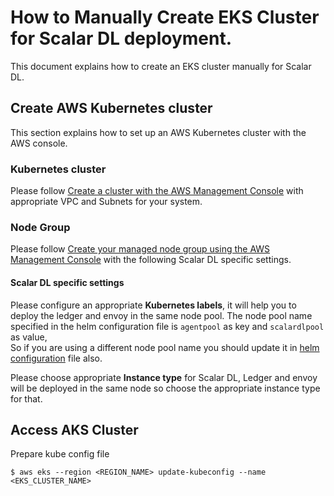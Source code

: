# How to Manually Create EKS Cluster for Scalar DL deployment.

This document explains how to create an EKS cluster manually for Scalar DL.

## Create AWS Kubernetes cluster

This section explains how to set up an AWS Kubernetes cluster with the AWS console.

### Kubernetes cluster

Please follow [Create a cluster with the AWS Management Console](https://docs.aws.amazon.com/eks/latest/userguide/create-cluster.html) with appropriate VPC and Subnets for your system.


### Node Group

Please follow [Create your managed node group using the AWS Management Console](https://docs.aws.amazon.com/eks/latest/userguide/create-managed-node-group.html) with the following Scalar DL specific settings.

#### Scalar DL specific settings
Please configure an appropriate **Kubernetes labels**, it will help you to deploy the ledger and envoy in the same node pool. The node pool name specified in the helm configuration file is `agentpool` as key and `scalardlpool` as value,  
So if you are using a different node pool name you should update it in [helm configuration](../conf/scalardl-custom-values.yaml) file also.

Please choose appropriate **Instance type** for Scalar DL, Ledger and envoy will be deployed in the same node so choose the appropriate instance type for that.
              
## Access AKS Cluster
 
Prepare kube config file
```
$ aws eks --region <REGION_NAME> update-kubeconfig --name <EKS_CLUSTER_NAME>
```
